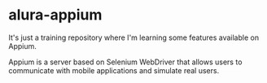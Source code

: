 # alura-appium

It's just a training repository where I'm learning some features available on Appium.

Appium is a server based on Selenium WebDriver that allows users to communicate with mobile applications and simulate real users.